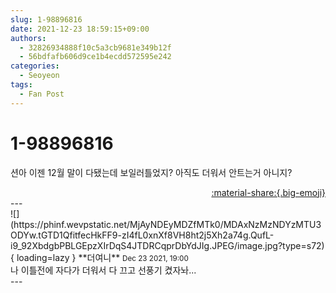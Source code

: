 ```yaml
---
slug: 1-98896816
date: 2021-12-23 18:59:15+09:00
authors:
  - 32826934888f10c5a3cb9681e349b12f
  - 56bdfafb606d9ce1b4ecdd572595e242
categories:
  - Seoyeon
tags:
  - Fan Post
---
```


# 1-98896816

<div class="post-container" markdown="1">
<div class="content-container md-sidebar__scrollwrap" markdown="1">

션아 이젠 12월 말이 다됐는데 보일러틀었지? 아직도 더워서 안트는거 아니지?

</div>
</div>

<div style="text-align: right;" markdown="1">
<a href="https://weverse.io/fromis9/fanpost/1-98896816" style="text-align: right;">:material-share:{.big-emoji}</a>
</div>
---

<div class="comments-container md-sidebar__scrollwrap" markdown="1">
<div class="comment" markdown="1">
<div class='id-container' markdown="1">
![](https://phinf.wevpstatic.net/MjAyNDEyMDZfMTk0/MDAxNzMzNDYzMTU3ODYw.tGTD1QfitfecHkFF9-zI4fL0xnXf8VH8ht2j5Xh2a74g.QufL-i9_92XbdgbPBLGEpzXIrDqS4JTDRCqprDbYdJIg.JPEG/image.jpg?type=s72){ loading=lazy }
**<span class="artist">더여니</span>** <small>Dec 23 2021, 19:00</small><br>
</div>
<div class='comment-body' markdown="1">
나 이틀전에 자다가 더워서 다 끄고 선풍기 켰자놔...
</div>
</div>
</div>
---
